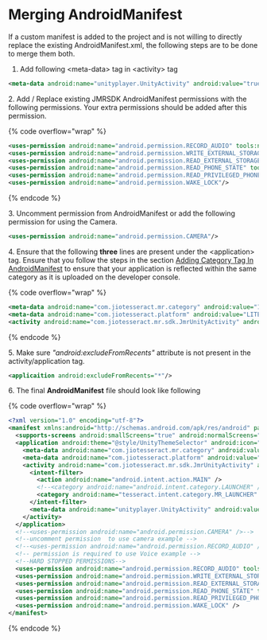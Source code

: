 # Merging AndroidManifest

If a custom manifest is added to the project and is not willing to directly replace the existing AndroidManifest.xml, the following steps are to be done to merge them both.

1. Add following \<meta-data> tag in \<activity> tag

```xml
<meta-data android:name="unityplayer.UnityActivity" android:value="true" />
```

&#x20;   2\. Add / Replace existing JMRSDK AndroidManifest permissions with the following permissions. Your extra permissions should be added after this permission.

{% code overflow="wrap" %}
```xml
<uses-permission android:name="android.permission.RECORD_AUDIO" tools:node="remove" />
<uses-permission android:name="android.permission.WRITE_EXTERNAL_STORAGE" tools:node="remove"/>
<uses-permission android:name="android.permission.READ_EXTERNAL_STORAGE" tools:node="remove"/>
<uses-permission android:name="android.permission.READ_PHONE_STATE" tools:node="remove"/>
<uses-permission android:name="android.permission.READ_PRIVILEGED_PHONE_STATE" tools:node="remove"/>
<uses-permission android:name="android.permission.WAKE_LOCK"/>
```
{% endcode %}

3\. Uncomment permission from AndroidManifest or add the following permission for using the Camera.

```xml
<uses-permission android:name="android.permission.CAMERA"/>
```

4\. Ensure that the following **three** lines are present under the \<application> tag. Ensure that you follow the steps in the section [Adding Category Tag In AndroidManifest](../../getting-started/setting-up-a-jio-mixed-reality-project-in-unity.md#adding-category-tag-in-androidmanifest) to ensure that your application is reflected within the same category as it is uploaded on the developer console.

{% code overflow="wrap" %}
```xml
<meta-data android:name="com.jiotesseract.mr.category" android:value="1" />
<meta-data android:name="com.jiotesseract.platform" android:value="LITE" />
<activity android:name="com.jiotesseract.mr.sdk.JmrUnityActivity" android:label="@string/app_name" android:launchMode="singleTask" android:configChanges="orientation|keyboardHidden|screenSize|screenLayout">
```
{% endcode %}

5\. Make sure _"android:excludeFromRecents"_ attribute is not present in the activity/application tag.

```xml
<applicaition android:excludeFromRecents="*"/>
```

6\. The final **AndroidManifest** file should look like following

{% code overflow="wrap" %}
```xml
<?xml version="1.0" encoding="utf-8"?>
<manifest xmlns:android="http://schemas.android.com/apk/res/android" package="${applicationId}" xmlns:tools="http://schemas.android.com/tools" android:installLocation="preferExternal">
  <supports-screens android:smallScreens="true" android:normalScreens="true" android:largeScreens="true" android:xlargeScreens="true" android:anyDensity="true" />
  <application android:theme="@style/UnityThemeSelector" android:icon="@mipmap/app_icon" android:label="@string/app_name" android:requestLegacyExternalStorage="true" android:screenOrientation="landscape">
    <meta-data android:name="com.jiotesseract.mr.category" android:value="7" />
    <meta-data android:name="com.jiotesseract.platform" android:value="LITE" />
    <activity android:name="com.jiotesseract.mr.sdk.JmrUnityActivity" android:label="@string/app_name" android:launchMode="singleTask" android:configChanges="orientation|keyboardHidden|screenSize|screenLayout">
      <intent-filter>
        <action android:name="android.intent.action.MAIN" />
        <!--<category android:name="android.intent.category.LAUNCHER" />-->
        <category android:name="tesseract.intent.category.MR_LAUNCHER" />
      </intent-filter>
      <meta-data android:name="unityplayer.UnityActivity" android:value="true" />
    </activity>
  </application>
  <!--<uses-permission android:name="android.permission.CAMERA" />-->
  <!--uncomment permission  to use camera example -->
  <!--<uses-permission android:name="android.permission.RECORD_AUDIO" />-->
  <!-- permission is required to use Voice example -->
  <!--HARD STOPPED PERMISSIONS-->
  <uses-permission android:name="android.permission.RECORD_AUDIO" tools:node="remove" />
  <uses-permission android:name="android.permission.WRITE_EXTERNAL_STORAGE" tools:node="remove" />
  <uses-permission android:name="android.permission.READ_EXTERNAL_STORAGE" tools:node="remove" />
  <uses-permission android:name="android.permission.READ_PHONE_STATE" tools:node="remove" />
  <uses-permission android:name="android.permission.READ_PRIVILEGED_PHONE_STATE" tools:node="remove" />
  <uses-permission android:name="android.permission.WAKE_LOCK" />
</manifest>
```
{% endcode %}
